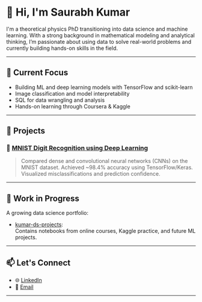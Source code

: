 # 👋 Hi, I'm Saurabh Kumar

I'm a theoretical physics PhD transitioning into data science and machine learning. With a strong background in mathematical modeling and analytical thinking, I’m passionate about using data to solve real-world problems and currently building hands-on skills in the field.

---

## 🧠 Current Focus

- Building ML and deep learning models with TensorFlow and scikit-learn
- Image classification and model interpretability
- SQL for data wrangling and analysis
- Hands-on learning through Coursera & Kaggle

---

## 📁 Projects

### 🔹 [MNIST Digit Recognition using Deep Learning](https://github.com/saurabh97kum/mnist-digit-recognition-cnn-tensorflow)
> Compared dense and convolutional neural networks (CNNs) on the MNIST dataset. Achieved ~98.4% accuracy using TensorFlow/Keras. Visualized misclassifications and prediction confidence.

---

## 🧪 Work in Progress

A growing data science portfolio:

- [kumar-ds-projects](https://github.com/saurabh97kum/kumar-ds-projects):  
  Contains notebooks from online courses, Kaggle practice, and future ML projects.

---

## 📫 Let's Connect

- 🌐 [LinkedIn](https://www.linkedin.com/in/saurabh-kumar-853546147/)
- 📧 [Email](saurabh97kum@gmail.com)

---
